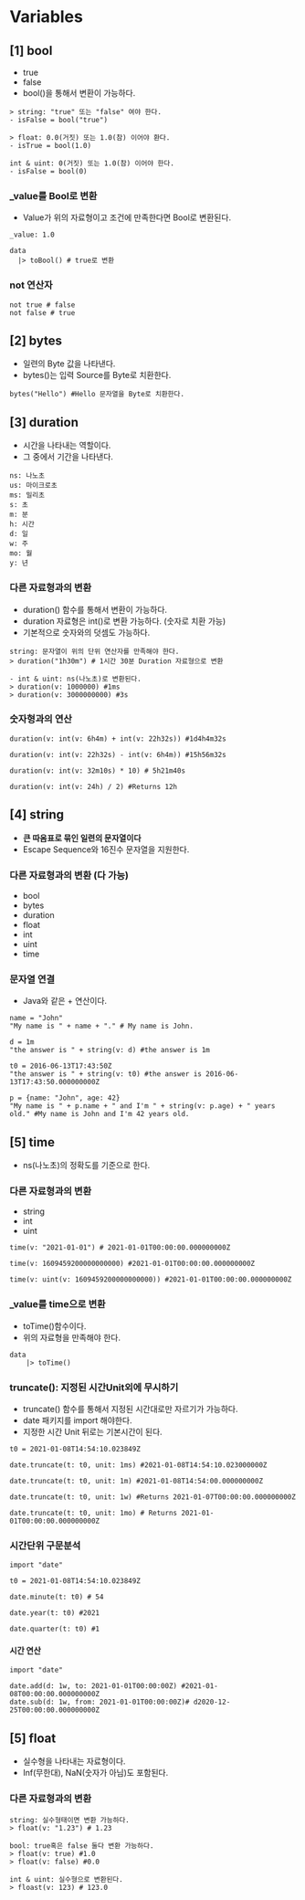 # Variables

## [1] bool
- true
- false
- bool()을 통해서 변환이 가능하다.
```shell
> string: "true" 또는 "false" 여야 한다.
- isFalse = bool("true")

> float: 0.0(거짓) 또는 1.0(참) 이어야 환다.
- isTrue = bool(1.0)

int & uint: 0(거짓) 또는 1.0(참) 이어야 한다.
- isFalse = bool(0)
```

### _value를 Bool로 변환
- Value가 위의 자료형이고 조건에 만족한다면 Bool로 변환된다.
```shell
_value: 1.0

data
  |> toBool() # true로 변환
```

### not 연산자
```shell
not true # false
not false # true
```

## [2] bytes
- 일련의 Byte 값을 나타낸다.
- bytes()는 입력 Source를 Byte로 치환한다.
```shell
bytes("Hello") #Hello 문자열을 Byte로 치환한다.
```

## [3] duration
- 시간을 나타내는 역할이다.
- 그 중에서 기간을 나타낸다.
```shell
ns: 나노초
us: 마이크로초
ms: 밀리초
s: 초
m: 분
h: 시간
d: 일
w: 주
mo: 월
y: 년
```

### 다른 자료형과의 변환
- duration() 함수를 통해서 변환이 가능하다.
- duration 자료형은 int()로 변환 가능하다. (숫자로 치환 가능)
- 기본적으로 숫자와의 덧셈도 가능하다.
```shell
string: 문자열이 위의 단위 연산자를 만족해야 한다.
> duration("1h30m") # 1시간 30분 Duration 자료형으로 변환

- int & uint: ns(나노초)로 변환된다.
> duration(v: 1000000) #1ms
> duration(v: 3000000000) #3s
```

### 숫자형과의 연산
```shell
duration(v: int(v: 6h4m) + int(v: 22h32s)) #1d4h4m32s

duration(v: int(v: 22h32s) - int(v: 6h4m)) #15h56m32s

duration(v: int(v: 32m10s) * 10) # 5h21m40s

duration(v: int(v: 24h) / 2) #Returns 12h
```

## [4] string
- **큰 따옴표로 묶인 일련의 문자열이다**
- Escape Sequence와 16진수 문자열을 지원한다.

### 다른 자료형과의 변환 (다 가능)
- bool
- bytes
- duration
- float
- int
- uint
- time

### 문자열 연결
- Java와 같은 + 연산이다.
```shell
name = "John"
"My name is " + name + "." # My name is John.

d = 1m
"the answer is " + string(v: d) #the answer is 1m

t0 = 2016-06-13T17:43:50Z
"the answer is " + string(v: t0) #the answer is 2016-06-13T17:43:50.000000000Z

p = {name: "John", age: 42}
"My name is " + p.name + " and I'm " + string(v: p.age) + " years old." #My name is John and I'm 42 years old.
```

## [5] time
- ns(나노초)의 정확도를 기준으로 한다.

### 다른 자료형과의 변환
- string
- int 
- uint
```shell
time(v: "2021-01-01") # 2021-01-01T00:00:00.000000000Z

time(v: 1609459200000000000) #2021-01-01T00:00:00.000000000Z

time(v: uint(v: 1609459200000000000)) #2021-01-01T00:00:00.000000000Z
```

### _value를 time으로 변환
- toTime()함수이다.
- 위의 자료형을 만족해야 한다.
```shell
data
    |> toTime()
```

### truncate(): 지정된 시간Unit외에 무시하기
- truncate() 함수를 통해서 지정된 시간대로만 자르기가 가능하다.
- date 패키지를 import 해야한다.
- 지정한 시간 Unit 뒤로는 기본시간이 된다.
```shell
t0 = 2021-01-08T14:54:10.023849Z

date.truncate(t: t0, unit: 1ms) #2021-01-08T14:54:10.023000000Z

date.truncate(t: t0, unit: 1m) #2021-01-08T14:54:00.000000000Z

date.truncate(t: t0, unit: 1w) #Returns 2021-01-07T00:00:00.000000000Z

date.truncate(t: t0, unit: 1mo) # Returns 2021-01-01T00:00:00.000000000Z
```

### 시간단위 구문분석

```shell
import "date"

t0 = 2021-01-08T14:54:10.023849Z

date.minute(t: t0) # 54

date.year(t: t0) #2021

date.quarter(t: t0) #1 
```

#### 시간 연산
```shell
import "date"

date.add(d: 1w, to: 2021-01-01T00:00:00Z) #2021-01-08T00:00:00.000000000Z
date.sub(d: 1w, from: 2021-01-01T00:00:00Z)# d2020-12-25T00:00:00.000000000Z
```

## [5] float
- 실수형을 나타내는 자료형이다.
- Inf(무한대), NaN(숫자가 아님)도 포함된다.

### 다른 자료형과의 변환
```shell
string: 실수형태이면 변환 가능하다.
> float(v: "1.23") # 1.23

bool: true혹은 false 둘다 변환 가능하다.
> float(v: true) #1.0
> float(v: false) #0.0

int & uint: 실수형으로 변환된다.
> floast(v: 123) # 123.0

```